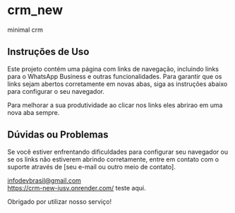 # crm_new

minimal crm

## Instruções de Uso

Este projeto contém uma página com links de navegação, incluindo links para o WhatsApp Business e outras funcionalidades. Para garantir que os links sejam abertos corretamente em novas abas, siga as instruções abaixo para configurar o seu navegador.

Para melhorar a sua produtividade ao clicar nos links eles abrirao em uma nova aba sempre.

## Dúvidas ou Problemas

Se você estiver enfrentando dificuldades para configurar seu navegador ou se os links não estiverem abrindo corretamente, entre em contato com o suporte através de [seu e-mail ou outro meio de contato].

<infodevbrasil@gmail.com>
<br> 
<https://crm-new-iusv.onrender.com/> teste aqui.
<br>

Obrigado por utilizar nosso serviço!
